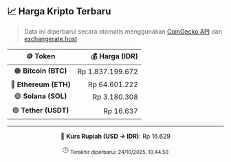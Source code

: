 

<!-- HARGA_KRIPTO -->
## 📈 Harga Kripto Terbaru

> Data ini diperbarui secara otomatis menggunakan [CoinGecko API](https://www.coingecko.com/) dan [exchangerate.host](https://exchangerate.host/)

<div align="center">

| 🪙 Token | 💰 Harga (IDR) |
|:------:|---------------:|
| 🟠 **Bitcoin (BTC)**   | Rp 1.837.199.672 |
| 🔵 **Ethereum (ETH)**  | Rp 64.601.222 |
| 🟣 **Solana (SOL)**    | Rp 3.180.308 |
| 🟢 **Tether (USDT)**   | Rp 16.637 |

---

💱 **Kurs Rupiah (USD → IDR)**: Rp 16.629

🕒 <sub>Terakhir diperbarui: 24/10/2025, 10.44.50</sub>

</div>
<!-- /HARGA_KRIPTO -->
